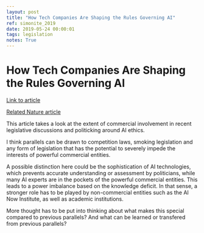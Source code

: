 ```yaml
---
layout: post
title: "How Tech Companies Are Shaping the Rules Governing AI"
ref: simonite_2019
date: 2019-05-24 00:00:01
tags: legislation
notes: True
---
```


# How Tech Companies Are Shaping the Rules Governing AI

[Link to article](https://www.wired.com/story/how-tech-companies-shaping-rules-governing-ai/)

[Related Nature article](https://www.nature.com/articles/d41586-019-01413-1)

This article takes a look at the extent of commercial involvement in recent legislative discussions and politicking around AI ethics.

I think parallels can be drawn to competition laws, smoking legislation and any form of legislation that has the potential to severely impede the interests of powerful commercial entities.

A possible distinction here could be the sophistication of AI technologies, which prevents accurate understanding or assessment by politicians, while many AI experts are in the pockets of the powerful commercial entities. This leads to a power imbalance based on the knowledge deficit. In that sense, a stronger role has to be played by non-commercial entities such as the AI Now Institute, as well as academic institutions.

More thought has to be put into thinking about what makes this special compared to previous parallels? And what can be learned or transfered from previous parallels?
